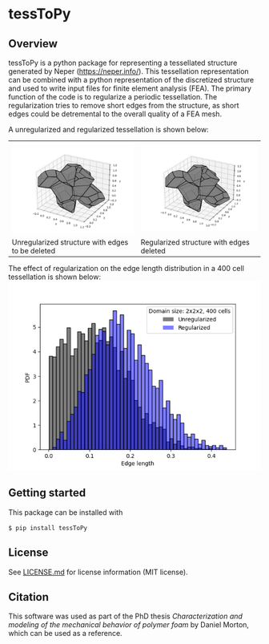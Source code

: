 # tessToPy
## Overview
tessToPy is a python package for representing a tessellated structure generated by Neper (https://neper.info/). This tessellation representation can be combined with a python representation of the discretized structure and used to write input files for finite element analysis (FEA). The primary function of the code is to regularize a periodic tessellation. The regularization tries to remove short edges from the structure, as short edges could be detremental to the overall quality of a FEA mesh. 

A unregularized and regularized tessellation is shown below:

|||
|-----|----|
|![](documentation/p_tessellation_nreg.png)|![](documentation/p_tessellation_reg.png)|
|Unregularized structure with edges to be deleted | Regularized structure with edges deleted|

The effect of regularization on the edge length distribution in a 400 cell tessellation is shown  below:
![](documentation/p_tessellation_edge_length_dist.png)

## Getting started
This package can be installed with 
```
$ pip install tessToPy
```

## License
See [LICENSE.md](LICENSE.md) for license information (MIT license).

## Citation
This software was used as part of the PhD thesis *Characterization and modeling of the mechanical behavior of polymer foam* by Daniel Morton, which can be used as a reference.
